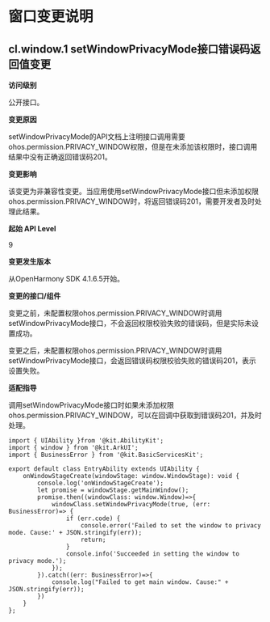 # 窗口变更说明
## cl.window.1 setWindowPrivacyMode接口错误码返回值变更

**访问级别**

公开接口。

**变更原因**

setWindowPrivacyMode的API文档上注明接口调用需要ohos.permission.PRIVACY_WINDOW权限，但是在未添加该权限时，接口调用结果中没有正确返回错误码201。

**变更影响**

该变更为非兼容性变更。当应用使用setWindowPrivacyMode接口但未添加权限ohos.permission.PRIVACY_WINDOW时，将返回错误码201，需要开发者及时处理此结果。

**起始 API Level**

9

**变更发生版本**

从OpenHarmony SDK 4.1.6.5开始。

**变更的接口/组件**

变更之前，未配置权限ohos.permission.PRIVACY_WINDOW时调用setWindowPrivacyMode接口，不会返回权限校验失败的错误码，但是实际未设置成功。

变更之后，未配置权限ohos.permission.PRIVACY_WINDOW时调用setWindowPrivacyMode接口，会返回错误码权限校验失败的错误码201，表示设置失败。

**适配指导**

调用setWindowPrivacyMode接口时如果未添加权限ohos.permission.PRIVACY_WINDOW，可以在回调中获取到错误码201，并及时处理。

```
import { UIAbility }from '@kit.AbilityKit';
import { window } from '@kit.ArkUI';
import { BusinessError } from '@kit.BasicServicesKit';

export default class EntryAbility extends UIAbility {
    onWindowStageCreate(windowStage: window.WindowStage): void {
        console.log('onWindowStageCreate');
        let promise = windowStage.getMainWindow();
        promise.then((windowClass: window.Window)=>{
            windowClass.setWindowPrivacyMode(true, (err: BusinessError)=> {
                if (err.code) {
                    console.error('Failed to set the window to privacy mode. Cause:' + JSON.stringify(err));
                    return;
                }
                console.info('Succeeded in setting the window to privacy mode.');
            });
        }).catch((err: BusinessError)=>{
            console.log("Failed to get main window. Cause:" + JSON.stringify(err));
        })
    }
};
```
